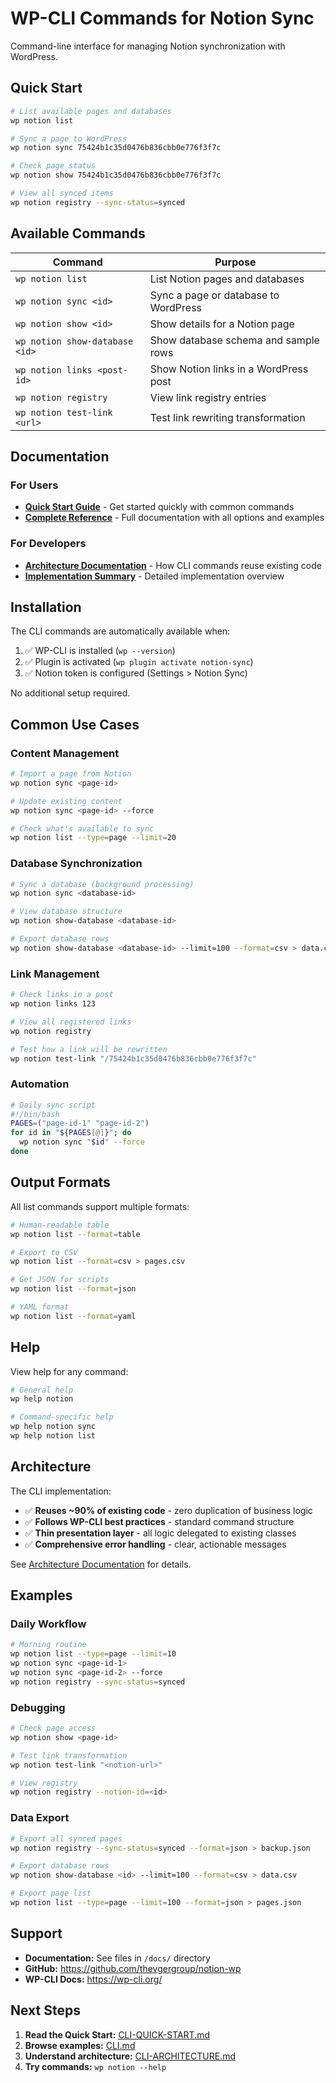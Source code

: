 # WP-CLI Commands for Notion Sync

Command-line interface for managing Notion synchronization with WordPress.

## Quick Start

```bash
# List available pages and databases
wp notion list

# Sync a page to WordPress
wp notion sync 75424b1c35d0476b836cbb0e776f3f7c

# Check page status
wp notion show 75424b1c35d0476b836cbb0e776f3f7c

# View all synced items
wp notion registry --sync-status=synced
```

## Available Commands

| Command                        | Purpose                               |
| ------------------------------ | ------------------------------------- |
| `wp notion list`               | List Notion pages and databases       |
| `wp notion sync <id>`          | Sync a page or database to WordPress  |
| `wp notion show <id>`          | Show details for a Notion page        |
| `wp notion show-database <id>` | Show database schema and sample rows  |
| `wp notion links <post-id>`    | Show Notion links in a WordPress post |
| `wp notion registry`           | View link registry entries            |
| `wp notion test-link <url>`    | Test link rewriting transformation    |

## Documentation

### For Users

- **[Quick Start Guide](CLI-QUICK-START.md)** - Get started quickly with common commands
- **[Complete Reference](CLI.md)** - Full documentation with all options and examples

### For Developers

- **[Architecture Documentation](CLI-ARCHITECTURE.md)** - How CLI commands reuse existing code
- **[Implementation Summary](CLI-IMPLEMENTATION-SUMMARY.md)** - Detailed implementation overview

## Installation

The CLI commands are automatically available when:

1. ✅ WP-CLI is installed (`wp --version`)
2. ✅ Plugin is activated (`wp plugin activate notion-sync`)
3. ✅ Notion token is configured (Settings > Notion Sync)

No additional setup required.

## Common Use Cases

### Content Management

```bash
# Import a page from Notion
wp notion sync <page-id>

# Update existing content
wp notion sync <page-id> --force

# Check what's available to sync
wp notion list --type=page --limit=20
```

### Database Synchronization

```bash
# Sync a database (background processing)
wp notion sync <database-id>

# View database structure
wp notion show-database <database-id>

# Export database rows
wp notion show-database <database-id> --limit=100 --format=csv > data.csv
```

### Link Management

```bash
# Check links in a post
wp notion links 123

# View all registered links
wp notion registry

# Test how a link will be rewritten
wp notion test-link "/75424b1c35d0476b836cbb0e776f3f7c"
```

### Automation

```bash
# Daily sync script
#!/bin/bash
PAGES=("page-id-1" "page-id-2")
for id in "${PAGES[@]}"; do
  wp notion sync "$id" --force
done
```

## Output Formats

All list commands support multiple formats:

```bash
# Human-readable table
wp notion list --format=table

# Export to CSV
wp notion list --format=csv > pages.csv

# Get JSON for scripts
wp notion list --format=json

# YAML format
wp notion list --format=yaml
```

## Help

View help for any command:

```bash
# General help
wp help notion

# Command-specific help
wp help notion sync
wp help notion list
```

## Architecture

The CLI implementation:

- ✅ **Reuses ~90% of existing code** - zero duplication of business logic
- ✅ **Follows WP-CLI best practices** - standard command structure
- ✅ **Thin presentation layer** - all logic delegated to existing classes
- ✅ **Comprehensive error handling** - clear, actionable messages

See [Architecture Documentation](CLI-ARCHITECTURE.md) for details.

## Examples

### Daily Workflow

```bash
# Morning routine
wp notion list --type=page --limit=10
wp notion sync <page-id-1>
wp notion sync <page-id-2> --force
wp notion registry --sync-status=synced
```

### Debugging

```bash
# Check page access
wp notion show <page-id>

# Test link transformation
wp notion test-link "<notion-url>"

# View registry
wp notion registry --notion-id=<id>
```

### Data Export

```bash
# Export all synced pages
wp notion registry --sync-status=synced --format=json > backup.json

# Export database rows
wp notion show-database <id> --limit=100 --format=csv > data.csv

# Export page list
wp notion list --type=page --limit=100 --format=json > pages.json
```

## Support

- **Documentation:** See files in `/docs/` directory
- **GitHub:** https://github.com/thevgergroup/notion-wp
- **WP-CLI Docs:** https://wp-cli.org/

## Next Steps

1. **Read the Quick Start:** [CLI-QUICK-START.md](CLI-QUICK-START.md)
2. **Browse examples:** [CLI.md](CLI.md)
3. **Understand architecture:** [CLI-ARCHITECTURE.md](CLI-ARCHITECTURE.md)
4. **Try commands:** `wp notion --help`
